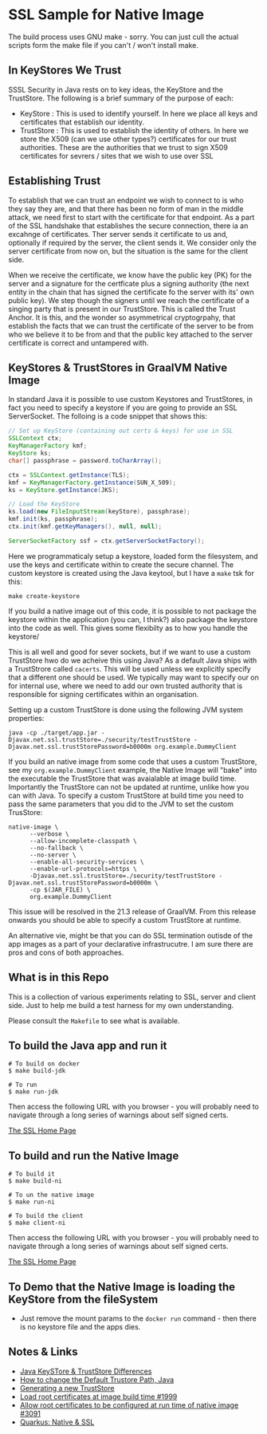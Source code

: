# SSL Sample for Native Image

The build process uses GNU make - sorry. You can just cull the actual scripts form the make file if you can't / won't install
make.

## In KeyStores We Trust

SSSL Security in Java rests on to key ideas, the KeyStore and the TrustStore. The following is a brief summary of the purpose of each:

* KeyStore : This is used to identify yourself. In here we place all keys and certificates that establish our identity.
* TrustStore : This is used to establish the identity of others. In here we store the X509 (can we use other types?) certificates for our
  trust authorities. These are the authorities that we trust to sign X509 certificates for sevrers / sites that we wish to use over SSL
  
## Establishing Trust

To establish that we can trust an endpoint we wish to connect to is who they say they are, and that there has been no
form of man in the middle attack, we need first to start with the certificate for that endpoint. As a part of the 
SSL handshake that establishes the secure connection, there ia an excahnge of certificates. Ther server sends it certificate
to us and, optionally if required by the server, the client sends it.  We consider only the server certificate from now on, but the situation is the same for the client side.  

When we receive the certificate, we know have the public key (PK) for the server and a signature for the certficate plus a signing
authority (the next entity in the chain that has signed the certificate fo the server with its' own public key). We step though the
signers until we reach the certificate of a singing party that is present in our TrustStore. This is called the Trust Anchor.
It is this, and the wonder so asymmetrical cryptogrpahy, that establish the facts that we can trust the certificate of the server to be from
who we believe it to be from and that the public key attached to the server certificate is correct and untampered with.

## KeyStores & TrustStores in GraalVM Native Image

In standard Java it is possible to use custom Keystores and TrustStores, in fact you need to specify a keystore if
you are going to provide an SSL ServerSocket. The folloing is a code snippet that shows this:

```java
// Set up KeyStore (containing out certs & keys) for use in SSL
SSLContext ctx;
KeyManagerFactory kmf;
KeyStore ks;
char[] passphrase = password.toCharArray();

ctx = SSLContext.getInstance(TLS);
kmf = KeyManagerFactory.getInstance(SUN_X_509);
ks = KeyStore.getInstance(JKS);

// Load the KeyStore
ks.load(new FileInputStream(keyStore), passphrase);
kmf.init(ks, passphrase);
ctx.init(kmf.getKeyManagers(), null, null);

ServerSocketFactory ssf = ctx.getServerSocketFactory();
```

Here we programmaticaly setup a keystore, loaded form the filesystem, and use the keys and certificate within to create
the secure channel. The custom keystore is created using the Java keytool, but I have a `make` tsk for this:

```shell
make create-keystore
```

If you build a native image out of this code, it is possible to not package the keystore within the application (you 
can, I think?) also package the keystore into the code as well. This gives some flexibilty as to how you handle the keystore/

This is all well and good for sever sockets, but if we want to use a custom TrustStore hwo do we acheive this using Java?
As a default Java ships with a TrustStrore called `cacerts`. This will be used unless we explicitly specify that a 
different one should be used. We typically may want to specify our on for internal use, where we need to add our own 
trusted authority that is responsible for signing certificates within an organisation. 

Setting up a custom TrustStore is done using the following JVM system properties:

```shell
java -cp ./target/app.jar -Djavax.net.ssl.trustStore=./security/testTrustStore -Djavax.net.ssl.trustStorePassword=b0000m org.example.DummyClient
```

If you build an native image from some code that uses a custom TrustStore, see my `org.example.DummyClient` example,
the Native Image will "bake" into the executable the TrustStore that was avaialable at image build time. Importantly
the TrustStore can not be updated at runtime, unlike how you can with Java.  To specify a custom TrustStore at build time
you need to pass the same parameters that you did to the JVM to set the custom TrusStore:

```shell
native-image \
      --verbose \
      --allow-incomplete-classpath \
      --no-fallback \
      --no-server \
      --enable-all-security-services \
      --enable-url-protocols=https \
      -Djavax.net.ssl.trustStore=./security/testTrustStore -Djavax.net.ssl.trustStorePassword=b0000m \
      -cp $(JAR_FILE) \
      org.example.DummyClient
```

This issue will be resolved in the 21.3 release of GraalVM. From this release onwards you should be able to specify a
custom TrustStore at runtime.

An alternative vie, might be that you can do SSL termination outisde of the app images as a part of your declarative infrastrucutre.
I am sure there are pros and cons of both approaches.

## What is in this Repo

This is a collection of various experiments relating to SSL, server and client side. Just to help me build a test harness
for my own understanding.

Please consult the `Makefile` to see what is available.

## To build the Java app and run it

```shell
# To build on docker
$ make build-jdk

# To run
$ make run-jdk
```

Then access the following URL with you browser - you will probably need to navigate through a long series of warnings about self signed certs.

[The SSL Home Page](https://localhost:8844)

## To build and run the Native Image

```shell
# To build it
$ make build-ni

# To un the native image
$ make run-ni

# To build the client
$ make client-ni
```

Then access the following URL with you browser - you will probably need to navigate through a long series of warnings about self signed certs.

[The SSL Home Page](https://localhost:8844)

## To Demo that the Native Image is loading the KeyStore from the fileSystem

* Just remove the mount params to the `docker run` command - then there is no keystore file and the apps dies.

## Notes & Links

* [Java KeySTore & TrustStore Differences](https://www.baeldung.com/java-keystore-truststore-difference)
* [How to change the Default Trustore Path, Java](https://stackoverflow.com/questions/59772588/how-to-change-default-truststore-path)
* [Generating a new TrustStore](https://docs.oracle.com/cd/E19509-01/820-3503/6nf1il6er/index.html)
* [Load root certificates at image build time #1999](https://github.com/oracle/graal/issues/1999)
* [Allow root certificates to be configured at run time of native image #3091](https://github.com/oracle/graal/pull/3091)
* [Quarkus: Native & SSL](https://quarkus.io/guides/native-and-ssl#the-truststore-path)
